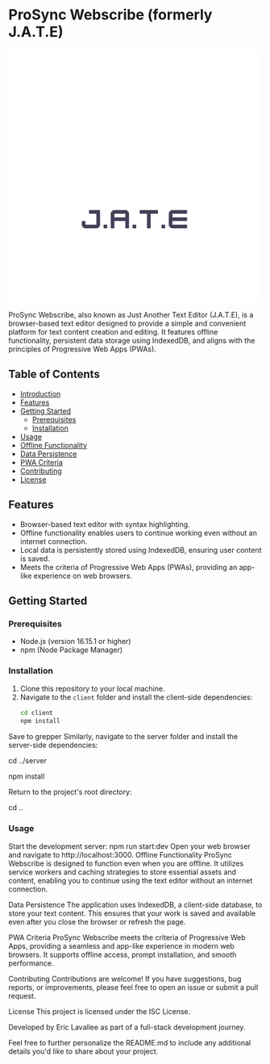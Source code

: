 # ProSync Webscribe (formerly J.A.T.E)

![ProSync Webscribe Logo](./client/src/images/logo.png)

ProSync Webscribe, also known as Just Another Text Editor (J.A.T.E), is a browser-based text editor designed to provide a simple and convenient platform for text content creation and editing. It features offline functionality, persistent data storage using IndexedDB, and aligns with the principles of Progressive Web Apps (PWAs).

## Table of Contents
- [Introduction](#prosync-webscribe-formerly-jate)
- [Features](#features)
- [Getting Started](#getting-started)
  - [Prerequisites](#prerequisites)
  - [Installation](#installation)
- [Usage](#usage)
- [Offline Functionality](#offline-functionality)
- [Data Persistence](#data-persistence)
- [PWA Criteria](#pwa-criteria)
- [Contributing](#contributing)
- [License](#license)

## Features
- Browser-based text editor with syntax highlighting.
- Offline functionality enables users to continue working even without an internet connection.
- Local data is persistently stored using IndexedDB, ensuring user content is saved.
- Meets the criteria of Progressive Web Apps (PWAs), providing an app-like experience on web browsers.

## Getting Started

### Prerequisites
- Node.js (version 16.15.1 or higher)
- npm (Node Package Manager)

### Installation
1. Clone this repository to your local machine.
2. Navigate to the `client` folder and install the client-side dependencies:
   ```bash
   cd client
   npm install
Save to grepper
Similarly, navigate to the server folder and install the server-side dependencies:

cd ../server

npm install

Return to the project's root directory:

cd ..

### Usage
Start the development server:
npm run start:dev
Open your web browser and navigate to http://localhost:3000.
Offline Functionality
ProSync Webscribe is designed to function even when you are offline. It utilizes service workers and caching strategies to store essential assets and content, enabling you to continue using the text editor without an internet connection.

Data Persistence
The application uses IndexedDB, a client-side database, to store your text content. This ensures that your work is saved and available even after you close the browser or refresh the page.

PWA Criteria
ProSync Webscribe meets the criteria of Progressive Web Apps, providing a seamless and app-like experience in modern web browsers. It supports offline access, prompt installation, and smooth performance.

Contributing
Contributions are welcome! If you have suggestions, bug reports, or improvements, please feel free to open an issue or submit a pull request.

License
This project is licensed under the ISC License.

Developed by Eric Lavallee as part of a full-stack development journey.

Feel free to further personalize the README.md to include any additional details you'd like to share about your project.